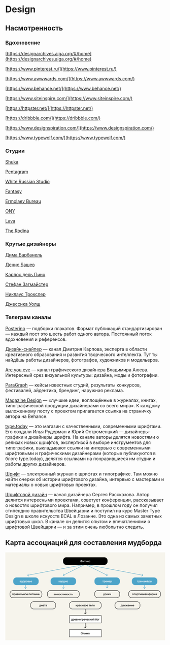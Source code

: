 # Design

## Насмотренность

### Вдохновение

[https://designarchives.aiga.org/#/home](https://designarchives.aiga.org/#/home)

[https://www.pinterest.ru/](https://www.pinterest.ru/)

[https://www.awwwards.com/](https://www.awwwards.com/)

[https://www.behance.net/](https://www.behance.net/)

[https://www.siteinspire.com/](https://www.siteinspire.com/)

[https://httpster.net/](https://httpster.net/)

[https://dribbble.com/](https://dribbble.com/)

[https://www.designspiration.com/](https://www.designspiration.com/)

[https://www.typewolf.com/](https://www.typewolf.com/)

### Студии

[Shuka](https://shuka.design/)

[Pentagram](https://www.pentagram.com/)

[White Russian Studio](https://whiterussian.studio/)

[Fantasy](https://fantasy.co/)

[Ermolaev Bureau](http://www.ermolaevbureau.com/)

[ONY](https://ony.ru/)

[Lava](https://lava.nl/)

[The Rodina](https://www.therodina.com/)

### Крутые дизайнеры

[Дима Барбанель](https://www.instagram.com/dimabarbanel/)

[Денис Башев](https://www.instagram.com/didierbashev)

[Карлос дель Пино](https://www.instagram.com/carlosdelpino/)

[Стефан Загмайстер](https://www.instagram.com/stefansagmeister/)

[Никлаус Трокслер](https://www.instagram.com/troxlerniklaus/)

[Джессика Уолш](https://www.instagram.com/jessicavwalsh/)

### Телеграм каналы

[Posterino](https://t.me/posterino) — подборки плакатов. Формат публикаций стандартизирован — каждый пост это шесть работ одного автора. Постоянный поток вдохновения и референсов.

[Дизайн-снайпер](https://t.me/designsniper) — канал Дмитрия Карпова, эксперта в области креативного образования и развития творческого интеллекта. Тут ты найдёшь работы дизайнеров, фотографов, художников и модельеров.

[Are you eve](https://t.me/ayuev) — канал графического дизайнера Владимира Аюева. Интересный срез визуальной культуры: дизайна, моды и фотографии.

[ParaGraph](https://t.me/paradigm_graphics) — кейсы известных студий, результаты конкурсов, фестивалей, айдентика, брендинг, наружная реклама.

[Magazine Design](https://t.me/magazine_design) — «лучшие идеи, воплощённые в журналах, книгах, типографической продукции дизайнерами со всего мира». К каждому выложенному посту с проектом прилагается ссылка на страничку автора на Behance.

[type.today](https://t.me/typetoday) — это магазин с качественными, современными шрифтами. Его создали Илья Рудерман и Юрий Остроменцкий — дизайнеры-графики и дизайнеры шрифта. На канале авторы делятся новостями о релизах новых шрифтов, экспертизой в выборе инструментов для типографики, выкладывают ссылки на интервью с современными шрифтовыми и графическими дизайнерами (которые публикуются в блоге type.today), делятся ссылками на понравившиеся им студии и работы других дизайнеров.

[Шрифт](https://t.me/typejournalru) — электронный журнал о шрифтах и типографике. Там можно найти очерки об истории шрифтового дизайна, интервью с мастерами и материалы о новых шрифтовых проектах.

[Шрифтовой дизайн](https://t.me/typeschool) — канал дизайнера Сергея Рассказова. Автор делится интересными проектами, советует конференции, рассказывает о новостях шрифтового мира. Например, в прошлом году он получил стипендию правительства Швейцарии и поступил на курс Master Type Design в школе искусств ECAL в Лозанне. Это одна из самых заметных шрифтовых школ. В канале он делится опытом и впечатлениями о шрифтовой Швейцарии — и за этим очень любопытно следить.

## Карта ассоциаций для составления мудборда

![Untitled](MapOfAssociations.png)
